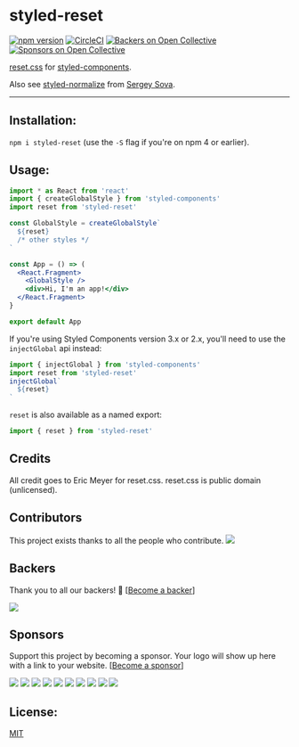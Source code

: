# styled-reset

[![npm version](https://img.shields.io/npm/v/styled-reset.svg)](https://npm.im/styled-reset) [![CircleCI](https://circleci.com/gh/zacanger/styled-reset.svg?style=svg)](https://circleci.com/gh/zacanger/styled-reset)
[![Backers on Open Collective](https://opencollective.com/styled-reset/backers/badge.svg)](#backers) 
[![Sponsors on Open Collective](https://opencollective.com/styled-reset/sponsors/badge.svg)](#sponsors) 

[reset.css](https://meyerweb.com/eric/tools/css/reset/) for
[styled-components](https://github.com/styled-components/styled-components).

Also see [styled-normalize](https://www.npmjs.com/package/styled-normalize)
from [Sergey Sova](https://github.com/sergeysova).

--------

## Installation:

`npm i styled-reset` (use the `-S` flag if you're on npm 4 or earlier).

## Usage:

```jsx
import * as React from 'react'
import { createGlobalStyle } from 'styled-components'
import reset from 'styled-reset'

const GlobalStyle = createGlobalStyle`
  ${reset}
  /* other styles */
`

const App = () => (
  <React.Fragment>
    <GlobalStyle />
    <div>Hi, I'm an app!</div>
  </React.Fragment>
}

export default App
```

If you're using Styled Components version 3.x or 2.x, you'll need to use the
`injectGlobal` api instead:

```javascript
import { injectGlobal } from 'styled-components'
import reset from 'styled-reset'
injectGlobal`
  ${reset}
`
```

`reset` is also available as a named export:

```javascript
import { reset } from 'styled-reset'
```

## Credits

All credit goes to Eric Meyer for reset.css. reset.css is public domain (unlicensed).

## Contributors

This project exists thanks to all the people who contribute. 
<a href="https://github.com/zacanger/styled-reset/graphs/contributors"><img src="https://opencollective.com/styled-reset/contributors.svg?width=890&button=false" /></a>

## Backers

Thank you to all our backers! 🙏 [[Become a backer](https://opencollective.com/styled-reset#backer)]

<a href="https://opencollective.com/styled-reset#backers" target="_blank"><img src="https://opencollective.com/styled-reset/backers.svg?width=890"></a>

## Sponsors

Support this project by becoming a sponsor. Your logo will show up here with a link to your website. [[Become a sponsor](https://opencollective.com/styled-reset#sponsor)]

<a href="https://opencollective.com/styled-reset/sponsor/0/website" target="_blank"><img src="https://opencollective.com/styled-reset/sponsor/0/avatar.svg"></a>
<a href="https://opencollective.com/styled-reset/sponsor/1/website" target="_blank"><img src="https://opencollective.com/styled-reset/sponsor/1/avatar.svg"></a>
<a href="https://opencollective.com/styled-reset/sponsor/2/website" target="_blank"><img src="https://opencollective.com/styled-reset/sponsor/2/avatar.svg"></a>
<a href="https://opencollective.com/styled-reset/sponsor/3/website" target="_blank"><img src="https://opencollective.com/styled-reset/sponsor/3/avatar.svg"></a>
<a href="https://opencollective.com/styled-reset/sponsor/4/website" target="_blank"><img src="https://opencollective.com/styled-reset/sponsor/4/avatar.svg"></a>
<a href="https://opencollective.com/styled-reset/sponsor/5/website" target="_blank"><img src="https://opencollective.com/styled-reset/sponsor/5/avatar.svg"></a>
<a href="https://opencollective.com/styled-reset/sponsor/6/website" target="_blank"><img src="https://opencollective.com/styled-reset/sponsor/6/avatar.svg"></a>
<a href="https://opencollective.com/styled-reset/sponsor/7/website" target="_blank"><img src="https://opencollective.com/styled-reset/sponsor/7/avatar.svg"></a>
<a href="https://opencollective.com/styled-reset/sponsor/8/website" target="_blank"><img src="https://opencollective.com/styled-reset/sponsor/8/avatar.svg"></a>
<a href="https://opencollective.com/styled-reset/sponsor/9/website" target="_blank"><img src="https://opencollective.com/styled-reset/sponsor/9/avatar.svg"></a>

## License:

[MIT](./LICENSE.md)
